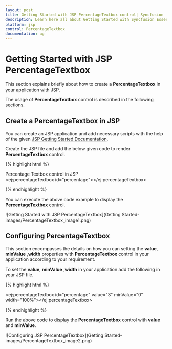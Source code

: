 ```yaml
---
layout: post
title: Getting Started with JSP PercentageTextbox control| Syncfusion
description: Learn here all about Getting Started with Syncfusion Essential JSP PercentageTextbox control, its elements, and more.
platform: jsp
control: PercentageTextbox
documentation: ug
---
```

# Getting Started with JSP PercentageTextbox

This section explains briefly about how to create a **PercentageTextbox** in your application with JSP.

The usage of **PercentageTextbox** control is described in the following sections.

## Create a PercentageTextbox in JSP
You can create an JSP application and add necessary scripts with the help of the given [JSP Getting Started Documentation](https://help.syncfusion.com/jsp/getting-started).


Create the JSP file and add the below given code to render **PercentageTextbox** control.

{% highlight html %}
      <div>Percentage Textbox control in JSP</div>
      <ej:percentageTextbox id="percentage"></ej:percentageTextbox>
      
{% endhighlight %}

You can execute the above code example to display the **PercentageTextbox** control.

![Getting Started with JSP PercentageTextbox](Getting Started-images/PercentageTextbox_image1.png) 

## Configuring PercentageTextbox
This section encompasses the details on how you can setting the **value**, **minValue** ,**width** properties with **PercentageTextbox** control in your application according to your requirement.

To set the **value**, **minValue** ,**width** in your application add the following in your JSP file.

{% highlight html %}

<ej:percentageTextbox id="percentage" value="3" minValue="0" width="100%"></ej:percentageTextbox>

{% endhighlight %}

Run the above code to display the **PercentageTextbox** control with **value** and **minValue**.

![Configuring JSP PercentageTextbox](Getting Started-images/PercentageTextbox_image2.png) 

